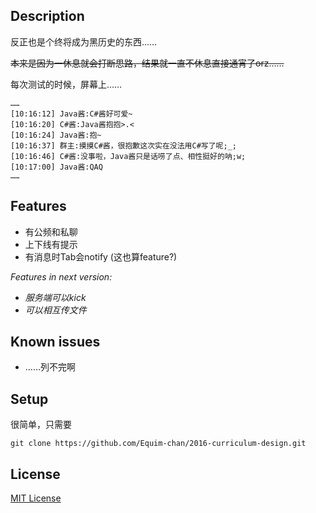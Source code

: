 ## Description
反正也是个终将成为黑历史的东西……

~~本来是因为一休息就会打断思路，结果就一直不休息直接通宵了orz……~~

每次测试的时候，屏幕上……
```
……
[10:16:12] Java酱:C#酱好可爱~
[10:16:20] C#酱:Java酱抱抱>.<
[10:16:24] Java酱:抱~
[10:16:37] 群主:摸摸C#酱，很抱歉这次实在没法用C#写了呢;_;
[10:16:46] C#酱:没事啦，Java酱只是话唠了点、相性挺好的呐;w;
[10:17:00] Java酱:QAQ
……
```

## Features
* 有公频和私聊
* 上下线有提示
* 有消息时Tab会notify (这也算feature?)

*Features in next version:*
* *服务端可以kick*
* *可以相互传文件*


## Known issues
* ……列不完啊

## Setup
很简单，只需要
```
git clone https://github.com/Equim-chan/2016-curriculum-design.git
```

## License
[MIT License](https://github.com/Equim-chan/2016-curriculum-design/blob/master/LICENSE)